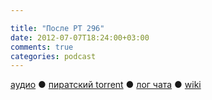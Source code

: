 ```yaml
---

title: "После РТ 296"
date: 2012-07-07T18:24:00+03:00
comments: true
categories: podcast
---
```

[аудио](http://cdn.radio-t.com/rt296post.mp3) ● [пиратский torrent](http://pirates.radio-t.com/torrents/rt296post.mp3.torrent) ● [лог чата](http://chat.radio-t.com/logs/radio-t-296.html) ● [wiki](http://wiki.radio-t.com/%D0%9F%D0%BE%D1%81%D0%BB%D0%B5_%D0%A0%D0%A2_296) <audio src="http://cdn.radio-t.com/rt296post.mp3" preload="none">
